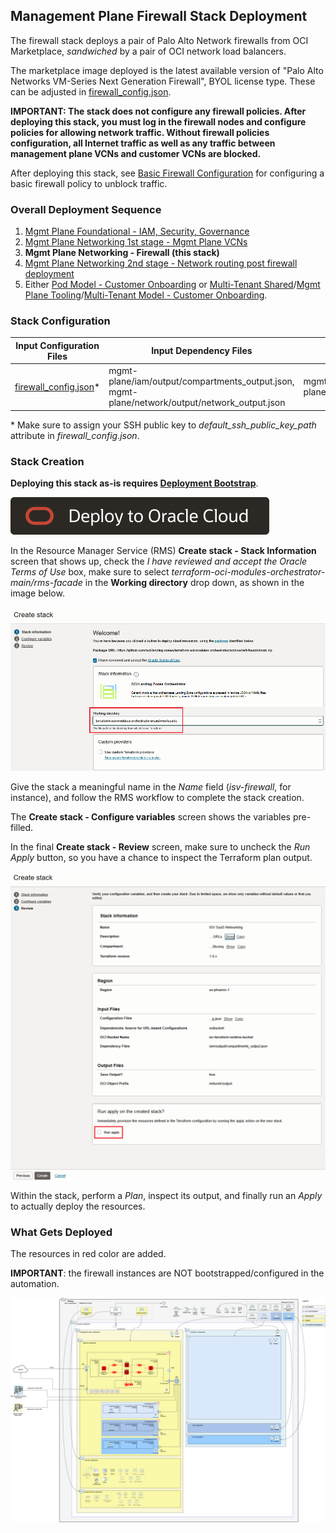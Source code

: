 ## Management Plane Firewall Stack Deployment

The firewall stack deploys a pair of Palo Alto Network firewalls from OCI Marketplace, *sandwiched* by a pair of OCI network load balancers. 

The marketplace image deployed is the latest available version of "Palo Alto Networks VM-Series Next Generation Firewall", BYOL license type. These can be adjusted in [firewall_config.json](../mgmt-plane/firewall/firewall_config.json).

**IMPORTANT: The stack does not configure any firewall policies. After deploying this stack, you must log in the firewall nodes and configure policies for allowing network traffic. Without firewall policies configuration, all Internet traffic as well as any traffic between management plane VCNs and customer VCNs are blocked.**

After deploying this stack, see [Basic Firewall Configuration](./PALO-INTRA-CONFIG.md) for configuring a basic firewall policy to unblock traffic.

### Overall Deployment Sequence

1. [Mgmt Plane Foundational - IAM, Security, Governance](./MPLANE-FOUNDATIONAL.md)
2. [Mgmt Plane Networking 1st stage - Mgmt Plane VCNs](./MPLANE-NETWORKING.md#stage1)
3. **Mgmt Plane Networking - Firewall (this stack)**
4. [Mgmt Plane Networking 2nd stage - Network routing post firewall deployment](./MPLANE-NETWORKING.md#stage2)
5. Either [Pod Model - Customer Onboarding](./POD-CUSTOMER-ONBOARDING.md) or [Multi-Tenant Shared](./MT-SHARED-OKE.md)/[Mgmt Plane Tooling](./MPLANE-TOOLING.md)/[Multi-Tenant Model - Customer Onboarding](./MT-CUSTOMER-ONBOARDING.md).

### Stack Configuration

Input Configuration Files | Input Dependency Files | Generated Output
--------------------------|------------------------|------------------
[firewall_config.json](../mgmt-plane/firewall/firewall_config.json)* | mgmt-plane/iam/output/compartments_output.json, mgmt-plane/network/output/network_output.json  | mgmt-plane/firewall/output/instances_output.json

\* Make sure to assign your SSH public key to *default_ssh_public_key_path* attribute in *firewall_config.json*.

### Stack Creation

**Deploying this stack as-is requires [Deployment Bootstrap](../readme.md#deployment-bootstrap)**.

[![Deploy_To_OCI](../../design/images/DeployToOCI.svg)](https://cloud.oracle.com/resourcemanager/stacks/create?zipUrl=https://github.com/oci-landing-zones/terraform-oci-modules-orchestrator/archive/refs/heads/main.zip&zipUrlVariables={"configuration_source":"ocibucket","oci_configuration_bucket":"landing-zone-runtime-bucket","oci_configuration_objects":"mgmt-plane/firewall/firewall_config.json","oci_dependency_objects":"mgmt-plane/iam/output/compartments_output.json,mgmt-plane/network/output/network_output.json","save_output":true,"oci_object_prefix":"mgmt-plane/firewall/output"})

In the Resource Manager Service (RMS) **Create stack - Stack Information** screen that shows up, check the *I have reviewed and accept the Oracle Terms of Use* box, make sure to select *terraform-oci-modules-orchestrator-main/rms-facade* in the **Working directory** drop down, as shown in the image below. 

![Working_directory](../../design/images/orchestrator-working-dir.png)

Give the stack a meaningful name in the *Name* field (*isv-firewall*, for instance), and follow the RMS workflow to complete the stack creation. 

The **Create stack - Configure variables** screen shows the variables pre-filled.

In the final **Create stack - Review** screen, make sure to uncheck the *Run Apply* button, so you have a chance to inspect the Terraform plan output.

![Run_Apply_Disabled](../../design/images/orchestrator-run-apply-disabled.png)

Within the stack, perform a *Plan*, inspect its output, and finally run an *Apply* to actually deploy the resources.

### What Gets Deployed

The resources in red color are added.

**IMPORTANT**: the firewall instances are NOT bootstrapped/configured in the automation.

![isv-pod-architecture-mgmt-plane-firewall](../../design/images/mgmt-plane-firewall.png)
